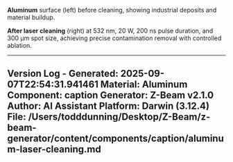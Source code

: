 **Aluminum** surface (left) before cleaning, showing industrial deposits and material buildup.

**After laser cleaning** (right) at 532 nm, 20 W, 200 ns pulse duration, and 300 µm spot size, achieving precise contamination removal with controlled ablation.

---
Version Log - Generated: 2025-09-07T22:54:31.941461
Material: Aluminum
Component: caption
Generator: Z-Beam v2.1.0
Author: AI Assistant
Platform: Darwin (3.12.4)
File: /Users/todddunning/Desktop/Z-Beam/z-beam-generator/content/components/caption/aluminum-laser-cleaning.md
---
